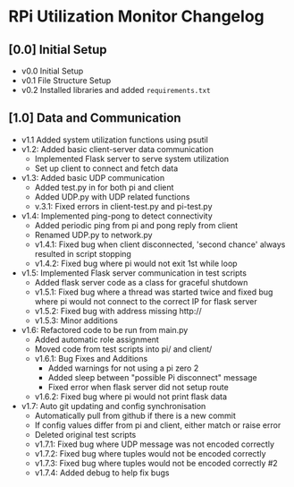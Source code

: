 
# RPi Utilization Monitor Changelog

## [0.0] Initial Setup

- v0.0 Initial Setup
- v0.1 File Structure Setup
- v0.2 Installed libraries and added `requirements.txt`

## [1.0] Data and Communication
- v1.1 Added system utilization functions using psutil
- v1.2: Added basic client-server data communication
  - Implemented Flask server to serve system utilization
  - Set up client to connect and fetch data
- v1.3: Added basic UDP communication
  - Added test.py in for both pi and client
  - Added UDP.py with UDP related functions
  - v.3.1: Fixed errors in client-test.py and pi-test.py
- v1.4: Implemented ping-pong to detect connectivity
  - Added periodic ping from pi and pong reply from client
  - Renamed UDP.py to network.py
  - v1.4.1: Fixed bug when client disconnected, 'second chance' always resulted in script stopping
  - v1.4.2: Fixed bug where pi would not exit 1st while loop
- v1.5: Implemented Flask server communication in test scripts
  - Added flask server code as a class for graceful shutdown
  - v1.5.1: Fixed bug where a thread was started twice and fixed bug where pi would not connect to the correct IP for flask server
  - v1.5.2: Fixed bug with address missing http://
  - v1.5.3: Minor additions
- v1.6: Refactored code to be run from main.py
  - Added automatic role assignment
  - Moved code from test scripts into pi/ and client/
  - v1.6.1: Bug Fixes and Additions
    - Added warnings for not using a pi zero 2
    - Added sleep between "possible Pi disconnect" message
    - Fixed error when flask server did not setup route
  - v1.6.2: Fixed bug where pi would not print flask data
- v1.7: Auto git updating and config synchronisation
  - Automatically pull from github if there is a new commit
  - If config values differ from pi and client, either match or raise error
  - Deleted original test scripts
  - v1.7.1: Fixed bug where UDP message was not encoded correctly
  - v1.7.2: Fixed bug where tuples would not be encoded correctly
  - v1.7.3: Fixed bug where tuples would not be encoded correctly #2
  - v1.7.4: Added debug to help fix bugs